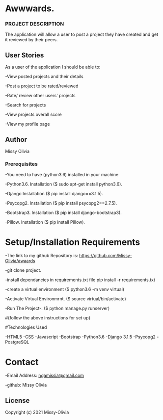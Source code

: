 



# Awwwards.

###  PROJECT DESCRIPTION
The application will allow a user to post a project they have created and get it reviewed by their peers.
## User Stories
As a user of the application I should be able to:

-View posted projects and their details

-Post a project to be rated/reviewed

-Rate/ review other users' projects

-Search for projects 

-View projects overall score

-View my profile page

## Author
Missy Olivia
### Prerequisites

-You need to have (python3.6) installed in your machine

-Python3.6. Installation ($ sudo apt-get install python3.6).

-Django Installation ($ pip install django==3.1.5).

-Psycopg2. Installation ($ pip install psycopg2==2.7.5).

-Bootstrap3. Installation ($ pip install django-bootstrap3).

-Pillow. Installation ($ pip install Pillow).

# Setup/Installation Requirements

-The link to my github Repository is: https://github.com/Missy-Olivia/awaards

-git clone project.

-install dependancies in requirements.txt file pip install -r requirements.txt

-create a virtual environment ($ python3.6 -m venv virtual)

-Activate Virtual Environmrnt. ($ source virtual/bin/activate)

-Run The Project-: ($ python manage.py runserver)

#{follow the above instructions for set up}

#Technologies Used

-HTML5
-CSS
-Javascript
-Bootstrap
-Python3.6
-Django 3.1.5
-Psycopg2
-PostgreSQL

# Contact
-Email Address: ngamissia@gmail.com

-github: Missy Olivia

## License
Copyright (c) 2021 Missy-Olivia

